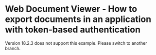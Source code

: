 # Web Document Viewer - How to export documents in an application with token-based authentication

Version 18.2.3 does not support this example. Please switch to another branch.
